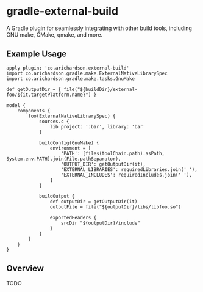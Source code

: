 # gradle-external-build
A Gradle plugin for seamlessly integrating with other build tools, including GNU make, CMake, qmake, and more.

## Example Usage

    apply plugin: 'co.arichardson.external-build'
    import co.arichardson.gradle.make.ExternalNativeLibrarySpec
    import co.arichardson.gradle.make.tasks.GnuMake

    def getOutputDir = { file("${buildDir}/external-foo/${it.targetPlatform.name}") }

    model {
        components {
            foo(ExternalNativeLibrarySpec) {
                sources.c {
                    lib project: ':bar', library: 'bar'
                }
                
                buildConfig(GnuMake) {
                    environment = [
                        'PATH': [files(toolChain.path).asPath, System.env.PATH].join(File.pathSeparator),
                        'OUTPUT_DIR': getOutputDir(it),
                        'EXTERNAL_LIBRARIES': requiredLibraries.join(' '),
                        'EXTERNAL_INCLUDES': requiredIncludes.join(' '),
                    ]
                }

                buildOutput {
                    def outputDir = getOutputDir(it)
                    outputFile = file("${outputDir}/libs/libfoo.so")

                    exportedHeaders {
                        srcDir "${outputDir}/include"
                    }
                }
            }
        }
    }
    
## Overview

TODO
